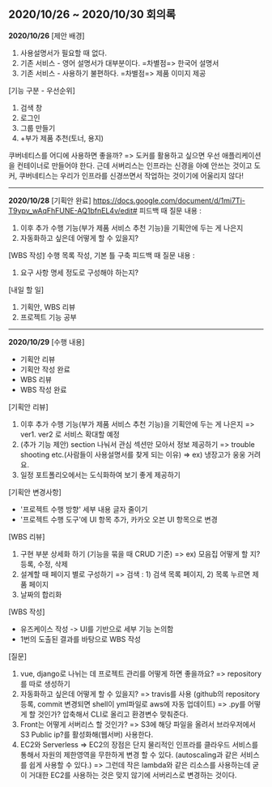 ## 2020/10/26 ~ 2020/10/30 회의록

**2020/10/26**
[제안 배경]

1. 사용설명서가 필요할 때 없다.
2. 기존 서비스 - 영어 설명서가 대부분이다. =차별점=> 한국어 설명서
3. 기존 서비스 - 사용하기 불편하다. =차별점=> 제품 이미지 제공

[기능 구분 - 우선순위]

1. 검색 창
2. 로그인
3. 그룹 만들기
4. +부가 제품 추천(토너, 용지)

쿠버네티스를 어디에 사용하면 좋을까?
=> 도커를 활용하고 싶으면 우선 애플리케이션을 컨테이너로 만들어야 한다. 근데 서버리스는 인프라는 신경을 아예 안쓰는 것이고 도커, 쿠버네티스는 우리가 인프라를 신경쓰면서 작업하는 것이기에 어울리지 않다!

---

**2020/10/28**
[기획안 완료]
https://docs.google.com/document/d/1mi7Ti-T9ypv_wAqFhFUNE-AQ1bfnEL4v/edit#
피드백 때 질문 내용 :

1. 이후 추가 수행 기능(부가 제품 서비스 추천 기능)을 기획안에 두는 게 나은지
2. 자동화하고 싶은데 어떻게 할 수 있을지?

[WBS 작성]
수행 목록 작성, 기본 틀 구축
피드백 때 질문 내용 :

1. 요구 사항 명세 정도로 구성해야 하는지?

[내일 할 일]

1. 기획안, WBS 리뷰
2. 프로젝트 기능 공부

---

**2020/10/29**
[수행 내용]
- 기획안 리뷰
- 기획안 작성 완료
- WBS 리뷰
- WBS 작성 완료

[기획안 리뷰]
1. 이후 추가 수행 기능(부가 제품 서비스 추천 기능)을 기획안에 두는 게 나은지 => ver1. ver2 로 서비스 확대할 예정
2. (추가 기능 제안) section 나눠서 관심 섹션만 모아서 정보 제공하기
      => trouble shooting etc.(사람들이 사용설명서를 찾게 되는 이유)
      => ex) 냉장고가 웅웅 거려요.
3. 일정 포트폴리오에서는 도식화하여 보기 좋게 제공하기

[기획안 변경사항]
- '프로젝트 수행 방향' 세부 내용 글자 줄이기
- '프로젝트 수행 도구'에 UI 항목 추가, 카카오 오븐 UI 항목으로 변경

[WBS 리뷰]
1. 구현 부분 상세화 하기 (기능을 묶을 때 CRUD 기준)
=> ex) 모음집 어떻게 할 지? 등록, 수정, 삭제
2. 설계할 때 페이지 별로 구성하기
=> 검색 : 1) 검색 목록 페이지, 2) 목록 누르면 제품 페이지
3. 날짜의 합리화

[WBS 작성]
- 유즈케이스 작성 -> UI를 기반으로 세부 기능 논의함
- 1번의 도출된 결과를 바탕으로 WBS 작성

[질문]
1. vue, django로 나뉘는 데 프로젝트 관리를 어떻게 하면 좋을까요?
 => repository 를 따로 생성하기
2. 자동화하고 싶은데 어떻게 할 수 있을지?
 => travis를 사용 (github의 repository 등록,  commit 변경되면 shell이 yml파일로 aws에 자동 업데이트)
 => .py를 어떻게 할 것인가? 압축해서 CLI로 올리고 환경변수 맞춰준다.
3. Front는 어떻게 서버리스 할 것인가?
 => S3에 해당 파일을 올려서 브라우저에서 S3 Public ip?를 활성화해(웹서버) 사용한다.
4. EC2와 Serverless
 => EC2의 장점은 단지 물리적인 인프라를 클라우드 서비스를 통해서 자원의 제한영역을 무한하게 변경 할 수 있다. (autoscaling과 같은 서비스를 쉽게 사용할 수 있다.)
 => 그런데 작은 lambda와 같은 리소스를 사용하는데 굳이 거대한 EC2를 사용하는 것은 맞지 않기에 서버리스로 변경하는 것이다.
